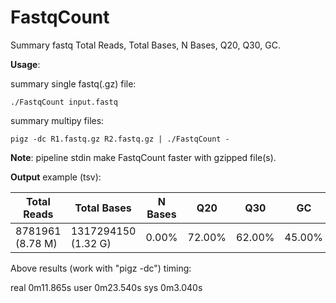 # FastqCount

Summary fastq Total Reads, Total Bases, N Bases, Q20, Q30, GC.

**Usage**:

summary single fastq(.gz) file:

```./FastqCount input.fastq```

summary multipy files:

```pigz -dc R1.fastq.gz R2.fastq.gz | ./FastqCount -```

**Note**: pipeline stdin make FastqCount faster with gzipped file(s).

**Output** example (tsv):

| Total Reads | Total Bases | N Bases | Q20 | Q30 | GC |
| ----------- | ----------- | ------- | --- | --- | -- |
| 8781961 (8.78 M) | 1317294150 (1.32 G) | 0.00% | 72.00% | 62.00% | 45.00% |


Above results (work with "pigz -dc") timing:

real	0m11.865s
user	0m23.540s
sys	0m3.040s
